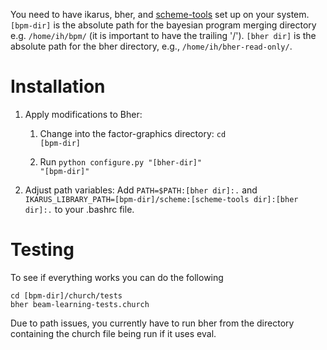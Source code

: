 You need to have ikarus, bher, and [scheme-tools](https://github.com/stuhlmueller/scheme-tools) set up on your system. <code>[bpm-dir]</code> is the absolute path for the bayesian program merging directory e.g. <code>/home/ih/bpm/</code> (it is important to have the trailing '/'). <code>[bher dir]</code> is the absolute path for the bher directory, e.g., <code>/home/ih/bher-read-only/</code>. 

# Installation

1. Apply modifications to Bher:

    1. Change into the factor-graphics directory: <code>cd [bpm-dir]</code>

    2. Run <code>python configure.py "[bher-dir]" "[bpm-dir]"</code>


2. Adjust path variables: Add <code>PATH=$PATH:[bher dir]:.</code> and <code>IKARUS_LIBRARY_PATH=[bpm-dir]/scheme:[scheme-tools dir]:[bher dir]:.</code> to your .bashrc file.

# Testing

To see if everything works you can do the following

    cd [bpm-dir]/church/tests
    bher beam-learning-tests.church

Due to path issues, you currently have to run bher from the directory containing the church file being run if it uses eval.

